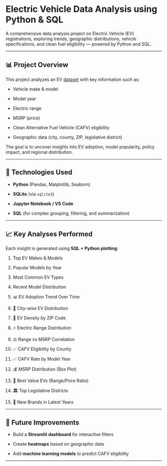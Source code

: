 # Electric Vehicle Data Analysis using Python & SQL

A comprehensive data analysis project on Electric Vehicle (EV) registrations, exploring trends, geographic distributions, vehicle specifications, and clean fuel eligibility — powered by Python and SQL.

----------

## 📊 Project Overview

This project analyzes an EV [dataset](https://www.kaggle.com/datasets/ricardobj/electric-vehicle-population) with key information such as:

-   Vehicle make & model
    
-   Model year
    
-   Electric range
    
-   MSRP (price)
    
-   Clean Alternative Fuel Vehicle (CAFV) eligibility
    
-   Geographic data (city, county, ZIP, legislative district)
    

The goal is to uncover insights into EV adoption, model popularity, policy impact, and regional distribution.

----------

## 🔧 Technologies Used

-   **Python** (Pandas, Matplotlib, Seaborn)
    
-   **SQLite** (via `sqlite3`)
    
-   **Jupyter Notebook / VS Code**
    
-   **SQL** (for complex grouping, filtering, and summarization)
    

----------

## 📈 Key Analyses Performed

Each insight is generated using **SQL + Python plotting**:

1.  Top EV Makes & Models
    
2.  Popular Models by Year
    
3.  Most Common EV Types
    
4.  Recent Model Distribution
    
5.  📊 EV Adoption Trend Over Time
    
6.  📍 City-wise EV Distribution
    
7.  📍 EV Density by ZIP Code
    
8.  ⚡ Electric Range Distribution
    
9.  ⚖️ Range vs MSRP Correlation
    
10.  ✅ CAFV Eligibility by County
    
11.  ✅ CAFV Rate by Model Year
    
12.  💰 MSRP Distribution (Box Plot)
    
13.  🥇 Best Value EVs (Range/Price Ratio)
    
14.  🏛️ Top Legislative Districts
    
15.  🌟 New Brands in Latest Years
    

----------



## 📍 Future Improvements

-   Build a **Streamlit dashboard** for interactive filters
    
-   Create **heatmaps** based on geographic data
    
-   Add **machine learning models** to predict CAFV eligibility
    

----------
